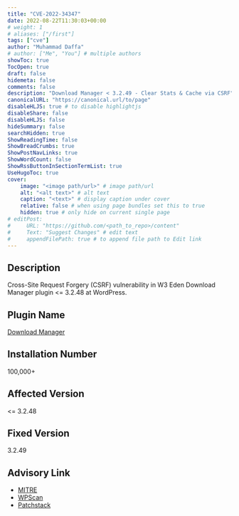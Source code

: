 ```yaml
---
title: "CVE-2022-34347"
date: 2022-08-22T11:30:03+00:00
# weight: 1
# aliases: ["/first"]
tags: ["cve"]
author: "Muhammad Daffa"
# author: ["Me", "You"] # multiple authors
showToc: true
TocOpen: true
draft: false
hidemeta: false
comments: false
description: "Download Manager < 3.2.49 - Clear Stats & Cache via CSRF"
canonicalURL: "https://canonical.url/to/page"
disableHLJS: true # to disable highlightjs
disableShare: false
disableHLJS: false
hideSummary: false
searchHidden: true
ShowReadingTime: false
ShowBreadCrumbs: true
ShowPostNavLinks: true
ShowWordCount: false
ShowRssButtonInSectionTermList: true
UseHugoToc: true
cover:
    image: "<image path/url>" # image path/url
    alt: "<alt text>" # alt text
    caption: "<text>" # display caption under cover
    relative: false # when using page bundles set this to true
    hidden: true # only hide on current single page
# editPost:
#     URL: "https://github.com/<path_to_repo>/content"
#     Text: "Suggest Changes" # edit text
#     appendFilePath: true # to append file path to Edit link
---
```

## Description
Cross-Site Request Forgery (CSRF) vulnerability in W3 Eden Download Manager plugin <= 3.2.48 at WordPress.

## Plugin Name
[Download Manager](https://wordpress.org/plugins/download-manager/)

## Installation Number
100,000+

## Affected Version
<= 3.2.48

## Fixed Version
3.2.49

## Advisory Link
  * [MITRE](https://cve.mitre.org/cgi-bin/cvename.cgi?name=CVE-2022-34347)
  * [WPScan](https://wpscan.com/vulnerability/1fe07196-52d4-40c5-b01d-69852b4fb9c5)
  * [Patchstack](https://patchstack.com/database/vulnerability/download-manager/wordpress-download-manager-plugin-3-2-48-cross-site-request-forgery-csrf-vulnerability)
